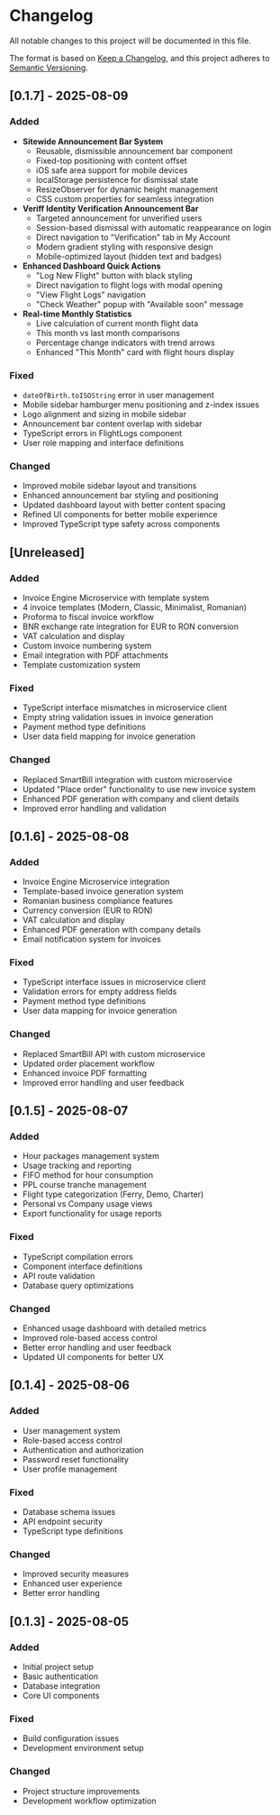 # Changelog

All notable changes to this project will be documented in this file.

The format is based on [Keep a Changelog](https://keepachangelog.com/en/1.0.0/),
and this project adheres to [Semantic Versioning](https://semver.org/spec/v2.0.0.html).

## [0.1.7] - 2025-08-09

### Added
- **Sitewide Announcement Bar System**
  - Reusable, dismissible announcement bar component
  - Fixed-top positioning with content offset
  - iOS safe area support for mobile devices
  - localStorage persistence for dismissal state
  - ResizeObserver for dynamic height management
  - CSS custom properties for seamless integration
- **Veriff Identity Verification Announcement Bar**
  - Targeted announcement for unverified users
  - Session-based dismissal with automatic reappearance on login
  - Direct navigation to "Verification" tab in My Account
  - Modern gradient styling with responsive design
  - Mobile-optimized layout (hidden text and badges)
- **Enhanced Dashboard Quick Actions**
  - "Log New Flight" button with black styling
  - Direct navigation to flight logs with modal opening
  - "View Flight Logs" navigation
  - "Check Weather" popup with "Available soon" message
- **Real-time Monthly Statistics**
  - Live calculation of current month flight data
  - This month vs last month comparisons
  - Percentage change indicators with trend arrows
  - Enhanced "This Month" card with flight hours display

### Fixed
- `dateOfBirth.toISOString` error in user management
- Mobile sidebar hamburger menu positioning and z-index issues
- Logo alignment and sizing in mobile sidebar
- Announcement bar content overlap with sidebar
- TypeScript errors in FlightLogs component
- User role mapping and interface definitions

### Changed
- Improved mobile sidebar layout and transitions
- Enhanced announcement bar styling and positioning
- Updated dashboard layout with better content spacing
- Refined UI components for better mobile experience
- Improved TypeScript type safety across components

## [Unreleased]

### Added
- Invoice Engine Microservice with template system
- 4 invoice templates (Modern, Classic, Minimalist, Romanian)
- Proforma to fiscal invoice workflow
- BNR exchange rate integration for EUR to RON conversion
- VAT calculation and display
- Custom invoice numbering system
- Email integration with PDF attachments
- Template customization system

### Fixed
- TypeScript interface mismatches in microservice client
- Empty string validation issues in invoice generation
- Payment method type definitions
- User data field mapping for invoice generation

### Changed
- Replaced SmartBill integration with custom microservice
- Updated "Place order" functionality to use new invoice system
- Enhanced PDF generation with company and client details
- Improved error handling and validation

## [0.1.6] - 2025-08-08

### Added
- Invoice Engine Microservice integration
- Template-based invoice generation system
- Romanian business compliance features
- Currency conversion (EUR to RON)
- VAT calculation and display
- Enhanced PDF generation with company details
- Email notification system for invoices

### Fixed
- TypeScript interface issues in microservice client
- Validation errors for empty address fields
- Payment method type definitions
- User data mapping for invoice generation

### Changed
- Replaced SmartBill API with custom microservice
- Updated order placement workflow
- Enhanced invoice PDF formatting
- Improved error handling and user feedback

## [0.1.5] - 2025-08-07

### Added
- Hour packages management system
- Usage tracking and reporting
- FIFO method for hour consumption
- PPL course tranche management
- Flight type categorization (Ferry, Demo, Charter)
- Personal vs Company usage views
- Export functionality for usage reports

### Fixed
- TypeScript compilation errors
- Component interface definitions
- API route validation
- Database query optimizations

### Changed
- Enhanced usage dashboard with detailed metrics
- Improved role-based access control
- Better error handling and user feedback
- Updated UI components for better UX

## [0.1.4] - 2025-08-06

### Added
- User management system
- Role-based access control
- Authentication and authorization
- Password reset functionality
- User profile management

### Fixed
- Database schema issues
- API endpoint security
- TypeScript type definitions

### Changed
- Improved security measures
- Enhanced user experience
- Better error handling

## [0.1.3] - 2025-08-05

### Added
- Initial project setup
- Basic authentication
- Database integration
- Core UI components

### Fixed
- Build configuration issues
- Development environment setup

### Changed
- Project structure improvements
- Development workflow optimization
